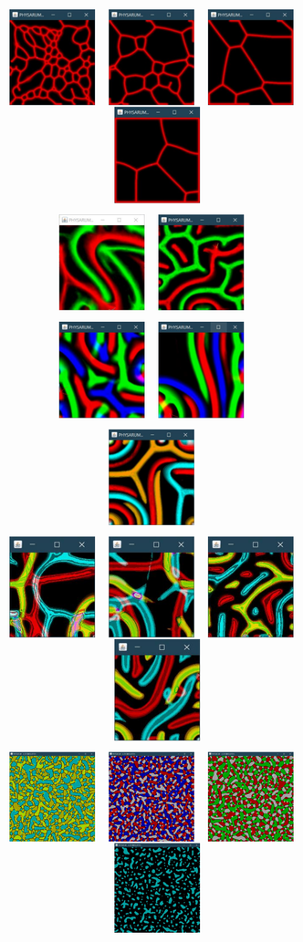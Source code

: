 

<div align="center">
    <img src="[300x300].pop-60.dep-25.diffR-1.decay-2.step-4.angles-pi.soff-3.sr-1.(example-1).JPG" width="150px">
    &nbsp;&nbsp;&nbsp;&nbsp;
    <img src="[300x300].pop-60.dep-25.diffR-1.decay-2.step-4.angles-pi.soff-3.sr-1.(example-2).JPG" width="150px">
    &nbsp;&nbsp;&nbsp;&nbsp;
    <img src="[300x300].pop-60.dep-25.diffR-1.decay-2.step-4.angles-pi.soff-3.sr-1.(example-3).JPG" width="150px">
    &nbsp;&nbsp;&nbsp;&nbsp;
    <img src="[300x300].pop-60.dep-25.diffR-1.decay-2.step-4.angles-pi.soff-3.sr-1.(example-4).JPG" width="150px">
</div>
<br/>

<div align="center">
    <img src="[300x300].pop-15.dep-15.diffR-1.decay-1.step-1.angles-pi4.soff-29.sr-2.JPG" width="150px">
    &nbsp;&nbsp;&nbsp;&nbsp;
    <img src="[300x300].pop-20.dep-125.diffR-1.decay-1.step-1.angles-pi.soff-29.sr-0.JPG" width="150px">
</div>
<br/>

<div align="center">
    <img src="[300x300].pop-60.dep-25.diffR-1.decay-2.step-4.angles-pi4.soff-30.sr-1.(example-1).JPG" width="150px">
    &nbsp;&nbsp;&nbsp;&nbsp;
    <img src="[300x300].pop-60.dep-25.diffR-1.decay-2.step-4.angles-pi4.soff-30.sr-1.(example-2).JPG" width="150px">
</div>
<br/>

<div align="center">
    <img src="[300x300].pop-60.dep-125.diffR-1.decay-2.step-1.angles-pi4.soff-20.sr-0.(example-1).JPG" width="150px">
</div>
<br/>

<div align="center">
    <img src="[200x200].pop-75.dep-5.diffR-1.decay-2.step-1.angles-pi.soff-20.sr-1.(example-1).JPG" width="150px">
    &nbsp;&nbsp;&nbsp;&nbsp;
    <img src="[200x200].pop-75.dep-5.diffR-1.decay-2.step-1.angles-pi.soff-20.sr-1.(example-2).JPG" width="150px">
    &nbsp;&nbsp;&nbsp;&nbsp;
    <img src="[200x200].pop-75.dep-5.diffR-1.decay-2.step-1.angles-pi.soff-20.sr-1.(example-3).JPG" width="150px">
    &nbsp;&nbsp;&nbsp;&nbsp;
    <img src="[200x200].pop-75.dep-5.diffR-1.decay-2.step-1.angles-pi.soff-20.sr-1.(example-4).JPG" width="150px">
</div>
<br/>

<div align="center">
    <img src="[800x800].pop-75.dep-5.diffR-1.decay-2.step-1.angles-pi.soff-20.sr-1.(example-1).JPG" width="150px">
    &nbsp;&nbsp;&nbsp;&nbsp;
    <img src="[800x800].pop-75.dep-5.diffR-1.decay-2.step-1.angles-pi.soff-20.sr-1.(example-2).JPG" width="150px">
    &nbsp;&nbsp;&nbsp;&nbsp;
    <img src="[800x800].pop-75.dep-5.diffR-1.decay-2.step-1.angles-pi.soff-20.sr-1.(example-3).JPG" width="150px">
    &nbsp;&nbsp;&nbsp;&nbsp;
    <img src="[800x800].pop-75.dep-5.diffR-1.decay-2.step-1.angles-pi.soff-20.sr-1.(example-4).JPG" width="150px">
</div>
<br/>
